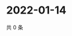 # 2022-01-14

共 0 条

<!-- BEGIN WEIBO -->
<!-- 最后更新时间 Fri Jan 14 2022 17:16:05 GMT+0800 (China Standard Time) -->

<!-- END WEIBO -->
